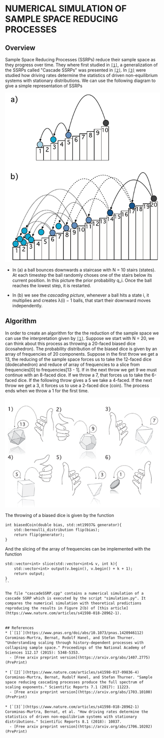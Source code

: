 # NUMERICAL SIMULATION OF SAMPLE SPACE REDUCING PROCESSES
## Overview
Sample Space Reducing Processes (SSRPs) reduce their sample space as they progress over time. They where first studied in [`[1]`](https://www.pnas.org/doi/abs/10.1073/pnas.1420946112), a generalization of the SSRPs called "Cascade SSRPs" was presented in [`[2]`](https://www.nature.com/articles/s41598-017-09836-4).  In [`[3]`](https://www.nature.com/articles/s41598-018-28962-1)  were studied how driving rates determine the statistics of driven non-equilibrium systems with stationary distributions. We can use the following diagram to give a simple representation of SSRPs

![](/images/ssrp.png)

* In (a) a ball bounces downwards a staircase with N = 10 stairs (states). At each timestep the ball randomly choses one of the stairs below its current position. In this
picture the prior probability q_i. Once the ball reaches the lowest step, it is restarted.

* In (b) we see the *cascading picture*,  whenever a ball hits a state i, it multiplies and creates λ(i) − 1 balls, that start their downward moves independently. 

## Algorithm
In order to create an algorithm for the the reduction of the sample space we can use the interpretation given by [`[1]`](https://www.pnas.org/doi/abs/10.1073/pnas.1420946112). Suppose we start with N = 20, we can think about this process as throwing a 20-faced biased dice (icosahedron). The probability distribution of the biased dice is given by an array of frequencies of 20 components. Suppose in the first throw we get a 13, the reducing of the sample space forces us to take the 12-faced dice (dodecahedron) and reduce of array of frequencies to a slice from frequencies[0] to frequencies[13 - 1]. If in the next throw we get 9 we must continue with an 8-faced dice. If we throw a 7, that forces us to take the 6-faced dice. If the following throw gives a 5 we take a 4-faced. If the next throw we get a 3, it forces us to use a 2-faced dice (coin). The process ends when we throw a 1 for the first time.

![](/images/biaseddice.png)

The throwing of a biased dice is given by the function
```
int biasedCoin(double bias, std::mt19937& generator){
    std::bernoulli_distribution flip(bias);
    return flip(generator);
}
```
And the slicing of the array of frequencies can be implemented with the function
```
std::vector<int> slice(std::vector<int>& v, int k){
    std::vector<int> output(v.begin(), v.begin() + k + 1);
    return output;
}
``

The file "cascadeSSRP.cpp" contains a numerical simulation of a cascade SSRP which is executed by the script "simulation.py". It compares the numerical simulation with theoretical predictions reproducing the results in Figure 2(b) of [this article](https://www.nature.com/articles/s41598-018-28962-1).


## References
* [`[1]`](https://www.pnas.org/doi/abs/10.1073/pnas.1420946112) Corominas-Murtra, Bernat, Rudolf Hanel, and Stefan Thurner. "Understanding scaling through history-dependent processes with collapsing sample space." Proceedings of the National Academy of Sciences 112.17 (2015): 5348-5353.
  - [Free arxiv preprint version](https://arxiv.org/abs/1407.2775) (PrePrint)

* [`[2]`](https://www.nature.com/articles/s41598-017-09836-4) Corominas-Murtra, Bernat, Rudolf Hanel, and Stefan Thurner. "Sample space reducing cascading processes produce the full spectrum of scaling exponents." Scientific Reports 7.1 (2017): 11223.
  - [Free arxiv preprint version](https://arxiv.org/abs/1703.10100) (PrePrint)

* [`[3]`](https://www.nature.com/articles/s41598-018-28962-1) Corominas-Murtra, Bernat, et al. "How driving rates determine the statistics of driven non-equilibrium systems with stationary distributions." Scientific Reports 8.1 (2018): 10837.
  - [Free arxiv preprint version](https://arxiv.org/abs/1706.10202) (PrePrint)



